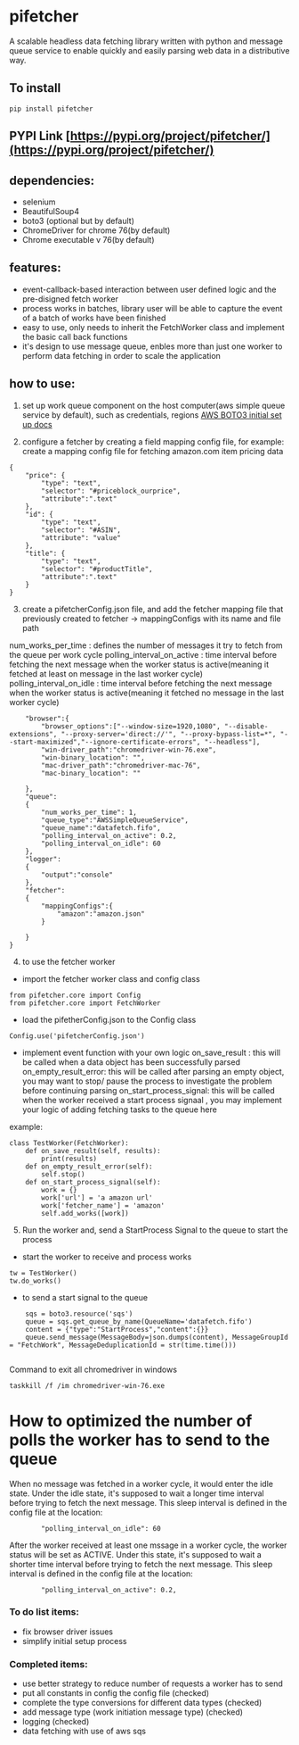 # pifetcher
A scalable headless data fetching library written with python and message queue service to enable quickly and easily parsing web data in a distributive way.

## To install
```
pip install pifetcher
```

## PYPI Link  [https://pypi.org/project/pifetcher/](https://pypi.org/project/pifetcher/)

## dependencies:
- selenium
- BeautifulSoup4
- boto3 (optional but by default)
- ChromeDriver for chrome 76(by default)
- Chrome executable v 76(by default)

## features:

- event-callback-based interaction between user defined logic and the pre-disigned fetch worker
- process works in batches, library user will be able to capture the event of a batch of works have been finished
- easy to use, only needs to inherit the FetchWorker class and implement the basic call back functions
- it's design to use message queue, enbles more than just one worker to perform data fetching in order to scale the application 

## how to use:

1. set up work queue component on the host computer(aws simple queue service by default), such as credentials, regions
[AWS BOTO3 initial set up docs](https://boto3.amazonaws.com/v1/documentation/api/latest/guide/quickstart.html)

2. configure a fetcher by creating a field mapping config file, for example:
create a mapping config file for fetching amazon.com item pricing data

```
{
    "price": {
        "type": "text",
        "selector": "#priceblock_ourprice",
        "attribute":".text"
    },
    "id": {
        "type": "text",
        "selector": "#ASIN",
        "attribute": "value"
    },
    "title": {
        "type": "text",
        "selector": "#productTitle",
        "attribute":".text"
    }
}
```
3. create a pifetcherConfig.json file, and add the fetcher mapping file that previously created to fetcher -> mappingConfigs with its name and file path 

num_works_per_time : defines the number of messages it try to fetch from the queue per work cycle
polling_interval_on_active : time interval before fetching the next message when the worker status is active(meaning it fetched at least on message in the last worker cycle)
polling_interval_on_idle : time interval before fetching the next message when the worker status is active(meaning it fetched no message in the last worker cycle)

```{
    "browser":{
        "browser_options":["--window-size=1920,1080", "--disable-extensions", "--proxy-server='direct://'", "--proxy-bypass-list=*", "--start-maximized","--ignore-certificate-errors", "--headless"],
        "win-driver_path":"chromedriver-win-76.exe",
        "win-binary_location": "",
        "mac-driver_path":"chromedriver-mac-76",
        "mac-binary_location": ""

    },
    "queue":
    {
        "num_works_per_time": 1,
        "queue_type":"AWSSimpleQueueService",
        "queue_name":"datafetch.fifo",
        "polling_interval_on_active": 0.2,
        "polling_interval_on_idle": 60
    },
    "logger":
    {
        "output":"console"
    },
    "fetcher":
    {
        "mappingConfigs":{
            "amazon":"amazon.json"
        }
        
    }
}
```
4.  to use the fetcher worker
- import the fetcher worker class and config class 
```
from pifetcher.core import Config
from pifetcher.core import FetchWorker
```
- load the pifetherConfig.json to the Config class
```
Config.use('pifetcherConfig.json')
```

- implement event function with your own logic
on_save_result : this will be called when a data object has been successfully parsed
on_empty_result_error: this will be called after parsing an empty object, you may want to stop/ pause the process to investigate the problem before continuing parsing
on_start_process_signal: this will be called when the worker received a start process signaal , you may implement your logic of adding fetching tasks to the queue here

example:
```
class TestWorker(FetchWorker):
    def on_save_result(self, results):
        print(results)
    def on_empty_result_error(self):
        self.stop()
    def on_start_process_signal(self):
        work = {}
        work['url'] = 'a amazon url'
        work['fetcher_name'] = 'amazon'
        self.add_works([work])
```
5. Run the worker and, send a StartProcess Signal to the queue to start the process

- start the worker to receive and process works
```
tw = TestWorker()
tw.do_works()
```

- to send a start signal to the queue
```
    sqs = boto3.resource('sqs')
    queue = sqs.get_queue_by_name(QueueName='datafetch.fifo')
    content = {"type":"StartProcess","content":{}}
    queue.send_message(MessageBody=json.dumps(content), MessageGroupId = "FetchWork", MessageDeduplicationId = str(time.time()))
    
``` 

Command to exit all chromedriver in windows
```
taskkill /f /im chromedriver-win-76.exe
```

# How to optimized the number of polls the worker has to send to the queue

When no message was fetched in a worker cycle, it would enter the idle state. Under the idle state, it's supposed to wait a longer time interval before trying to fetch the next message. This sleep interval is defined in the config file at the location:
```
        "polling_interval_on_idle": 60
```

After the worker received at least one mssage in a worker cycle, the worker status will be set as ACTIVE. Under this state, it's supposed to wait a shorter time interval before trying to fetch the next message. This sleep interval is defined in the config file at the location:
```
        "polling_interval_on_active": 0.2,
```


### To do list items:
- fix browser driver issues
- simplify initial setup process

### Completed items:
- use better strategy to reduce number of requests a worker has to send
- put all constants in config the config file (checked)
- complete the type conversions for different data types (checked)
- add message type (work initiation message type) (checked)
- logging (checked)
- data fetching with use of aws sqs